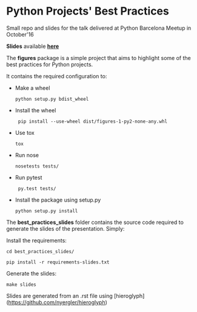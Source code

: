 Python Projects' Best Practices
===============================

Small repo and slides for the talk delivered at Python Barcelona Meetup in October'16

**Slides** available [**here**](https://github.com/esaezgil/pythonBestPractices/blob/master/Python_Projects_Best_Practices.pdf) 

The **figures** package is a simple project that aims to highlight some of the best practices for Python projects.

It contains the required configuration to:

- Make a wheel

    ```python setup.py bdist_wheel```

- Install the wheel
    
    ``` pip install --use-wheel dist/figures-1-py2-none-any.whl```

- Use tox

    ```tox ```

- Run nose

    ```nosetests tests/```

- Run pytest

    ``` py.test tests/```

- Install the package using setup.py

    ```python setup.py install```

The **best_practices_slides** folder contains the source code required to generate the slides of the presentation.
Simply:

Install the requirements:

```
cd best_practices_slides/
```
  
```
pip install -r requirements-slides.txt
```
Generate the slides:
```
make slides
```

Slides are generated from an .rst file using [hieroglyph] (https://github.com/nyergler/hieroglyph)
